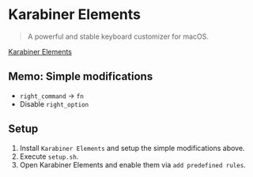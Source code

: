 # Karabiner Elements

> A powerful and stable keyboard customizer for macOS.

[Karabiner Elements](https://karabiner-elements.pqrs.org/)

## Memo: Simple modifications

- `right_command` -> `fn`
- Disable `right_option`

## Setup

1. Install `Karabiner Elements` and setup the simple modifications above.
2. Execute `setup.sh`.
3. Open Karabiner Elements and enable them via `add predefined rules`.
